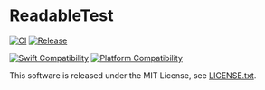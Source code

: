 # ReadableTest

[![CI](https://github.com/ShionKoga/ReadableTest/actions/workflows/main.yml/badge.svg?branch=main)](https://github.com/ShionKoga/ReadableTest/actions/workflows/main.yml)
[![Release](https://img.shields.io/github/v/release/ShionKoga/ReadableTest)](https://github.com/ShionKoga/ReadableTest/releases/latest)


[![Swift Compatibility](https://img.shields.io/endpoint?url=https%3A%2F%2Fswiftpackageindex.com%2Fapi%2Fpackages%2FShionKoga%2FReadableTest%2Fbadge%3Ftype%3Dswift-versions)](https://swiftpackageindex.com/ShionKoga/ReadableTest)
[![Platform Compatibility](https://img.shields.io/endpoint?url=https%3A%2F%2Fswiftpackageindex.com%2Fapi%2Fpackages%2FShionKoga%2FReadableTest%2Fbadge%3Ftype%3Dplatforms)](https://swiftpackageindex.com/ShionKoga/ReadableTest)

This software is released under the MIT License, see [LICENSE.txt](https://github.com/ShionKoga/ReadableTest/LICENSE).
